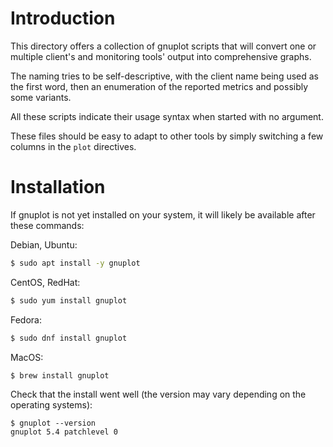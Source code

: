 # Introduction

This directory offers a collection of gnuplot scripts that will convert one or
multiple client's and monitoring tools' output into comprehensive graphs.

The naming tries to be self-descriptive, with the client name being used as
the first word, then an enumeration of the reported metrics and possibly some
variants.

All these scripts indicate their usage syntax when started with no argument.

These files should be easy to adapt to other tools by simply switching a few
columns in the `plot` directives.


# Installation

If gnuplot is not yet installed on your system, it will likely be available
after these commands:

Debian, Ubuntu:
```sh
$ sudo apt install -y gnuplot
```

CentOS, RedHat:
```sh
$ sudo yum install gnuplot
```

Fedora:
```sh
$ sudo dnf install gnuplot
```

MacOS:
```sh
$ brew install gnuplot
```

Check that the install went well (the version may vary depending on the operating systems):
```
$ gnuplot --version
gnuplot 5.4 patchlevel 0
```

